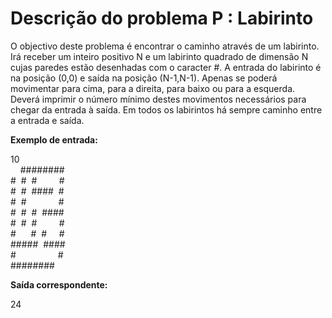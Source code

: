# Descrição do problema P : Labirinto

O objectivo deste problema é encontrar o caminho através de um labirinto. Irá receber um inteiro positivo N e um labirinto quadrado de dimensão N cujas paredes estão desenhadas com o caracter #. A entrada do labirinto é na posição (0,0) e saída na posição (N-1,N-1). Apenas se poderá movimentar para cima, para a direita, para baixo ou para a esquerda. Deverá imprimir o número mínimo destes movimentos necessários para chegar da entrada à saída. Em todos os labirintos há sempre caminho entre a entrada e saída.  

**Exemplo de entrada:**  

10  
&nbsp;&nbsp;&nbsp;&nbsp;########  
#&nbsp;&nbsp;#&nbsp;&nbsp;#&nbsp;&nbsp;&nbsp;&nbsp;&nbsp;&nbsp;&nbsp;&nbsp; #  
#&nbsp;&nbsp;#&nbsp;&nbsp;####&nbsp;&nbsp;#  
#&nbsp;&nbsp;#&nbsp;&nbsp;&nbsp;&nbsp;&nbsp;&nbsp;&nbsp;&nbsp;&nbsp;&nbsp;&nbsp;&nbsp; #  
#&nbsp;&nbsp;#&nbsp;&nbsp;#&nbsp;&nbsp;####  
#&nbsp;&nbsp;#&nbsp;&nbsp;#&nbsp;&nbsp;&nbsp;&nbsp;&nbsp;&nbsp;&nbsp;&nbsp; #  
#&nbsp;&nbsp;&nbsp;&nbsp;&nbsp;&nbsp;#&nbsp;&nbsp;#&nbsp;&nbsp;&nbsp;&nbsp; #  
#####&nbsp;&nbsp;####  
#&nbsp;&nbsp;&nbsp;&nbsp;&nbsp;&nbsp;&nbsp;&nbsp;&nbsp;&nbsp;&nbsp;&nbsp;&nbsp;&nbsp;&nbsp;&nbsp; #  
########&nbsp;&nbsp;&nbsp;&nbsp;  

**Saída correspondente:**  

24
